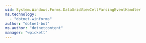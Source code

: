 ```yaml
---
uid: System.Windows.Forms.DataGridViewCellParsingEventHandler
ms.technology: 
  - "dotnet-winforms"
author: "dotnet-bot"
ms.author: "dotnetcontent"
manager: "wpickett"
---
```


